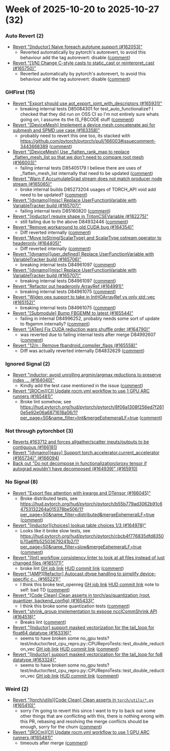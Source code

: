 # Week of 2025-10-20 to 2025-10-27 (32)

### Auto Revert (2)

- [Revert "[Inductor] Naive foreach autotune support (#162053)"](https://github.com/pytorch/pytorch/commit/cf280ca1e82b4c3ce444f853d2f65279ff28b9cf)
  - Reverted automatically by pytorch's autorevert, to avoid this behaviour add the tag autorevert: disable ([comment](https://github.com/pytorch/pytorch/pull/162053#issuecomment-3423808492))
- [Revert "[1/N] Change C-style casts to static_cast or reinterpret_cast (#165750)"](https://github.com/pytorch/pytorch/commit/ab82456c16e8eefcdf0aa960c36d286a2b565431)
  - Reverted automatically by pytorch's autorevert, to avoid this behaviour add the tag autorevert: disable ([comment](https://github.com/pytorch/pytorch/pull/165750#issuecomment-3422413890))

### GHFirst (15)

- [Revert "Export should use aot_export_joint_with_descriptors (#165931)"](https://github.com/pytorch/pytorch/commit/690c8c13b966a4952693277d53999cf6a8655f81)
  - breaking internal tests D85084301 for test_auto_functionalize?  I checked that they did run on OSS CI so I'm not entirely sure whats going on, I assume its the IS_FBCODE stuff ([comment](https://github.com/pytorch/pytorch/pull/165931#issuecomment-3443887361))
- [Revert "[DeviceMesh] Implement a device mesh concatenate api for submesh and SPMD use case (#163358)"](https://github.com/pytorch/pytorch/commit/28ee6b62ed7684b36f7659f74260a9284bc45771)
  - probably need to revert this one  too, its stacked with https://github.com/pytorch/pytorch/pull/166003#issuecomment-3443668389 ([comment](https://github.com/pytorch/pytorch/pull/163358#issuecomment-3443874910))
- [Revert "[DeviceMesh] Use _flatten_rank_map to replace _flatten_mesh_list so that we don't need to compare root mesh (#166003)"](https://github.com/pytorch/pytorch/commit/81577bdb3f046159e493bbb44a0fdbf5e68aba1b)
  - failing internal tests D85405179 I believe there are uses of _flatten_mesh_list internally that need to be updated ([comment](https://github.com/pytorch/pytorch/pull/166003#issuecomment-3443668389))
- [Revert "Warn if AccumulateGrad stream does not match producer node stream (#165065)"](https://github.com/pytorch/pytorch/commit/75b8295868525659aa2a31a2302d5676e5bb5263)
  - broke internal builds D85273204 usages of TORCH_API void add need to be updated? ([comment](https://github.com/pytorch/pytorch/pull/165065#issuecomment-3438061854))
- [Revert "[dynamo][misc] Replace UserFunctionVariable with VariableTracker build (#165707)"](https://github.com/pytorch/pytorch/commit/ce8a7764e2f5da76774c5a7618a0daa6d907190b)
  - failing internal tests D85160820 ([comment](https://github.com/pytorch/pytorch/pull/165707#issuecomment-3429084393))
- [Revert "[inductor] require shape in TritonCSEVariable (#162275)"](https://github.com/pytorch/pytorch/commit/240c13394eea0e0b199868163b693bc68efa7b0c)
  - still failing due to the above D84932446 ([comment](https://github.com/pytorch/pytorch/pull/162275#issuecomment-3423153819))
- [Revert "Remove workaround to old CUDA bug (#164354)"](https://github.com/pytorch/pytorch/commit/150682ba7f5081f1b652316d2b822dbc3a0b2da5)
  - Diff reverted internally ([comment](https://github.com/pytorch/pytorch/pull/164354#issuecomment-3423132083))
- [Revert "Move toString(ScalarType) and ScalarType ostream operator to headeronly (#164405)"](https://github.com/pytorch/pytorch/commit/ca7360e9961ef066742ff360620191454e385bb5)
  - Diff reverted internally ([comment](https://github.com/pytorch/pytorch/pull/164354#issuecomment-3423132083))
- [Revert "[dynamo][user_defined] Replace UserFunctionVariable with VariableTracker build (#165706)"](https://github.com/pytorch/pytorch/commit/0bf604320f9eb8d7204014ac4c4b01b1197c51fc)
  - breaking internal tests D84961097 ([comment](https://github.com/pytorch/pytorch/pull/165706#issuecomment-3423059867))
- [Revert "[dynamo][misc] Replace UserFunctionVariable with VariableTracker build (#165707)"](https://github.com/pytorch/pytorch/commit/9875e70da8c31476a3104adf59f104a8d4565f3e)
  - breaking internal tests D84961097 ([comment](https://github.com/pytorch/pytorch/pull/165706#issuecomment-3423059867))
- [Revert "Refactor out headeronly ArrayRef (#164991)"](https://github.com/pytorch/pytorch/commit/69a4bfe8bb1117fd371751b60ded8e9fb1468392)
  - breaking internal tests D84961075 ([comment](https://github.com/pytorch/pytorch/pull/164991#issuecomment-3423058017))
- [Revert "Widen ops support to take in IntHOArrayRef vs only std::vec (#165152)"](https://github.com/pytorch/pytorch/commit/62a263b8d42efdc0d68e81882dbdf8d89229a658)
  - breaking internal tests D84961075 ([comment](https://github.com/pytorch/pytorch/pull/164991#issuecomment-3423058017))
- [Revert "[Submodule] Bump FBGEMM to latest (#165544)"](https://github.com/pytorch/pytorch/commit/0da1f911dcf9e4118dee55610b393d9362de31d3)
  - failing in internal D84996252, probably needs some sort of update to fbgemm internally? ([comment](https://github.com/pytorch/pytorch/pull/165544#issuecomment-3422993703))
- [Revert "[ATen] Fix CUDA reduction warp shuffle order (#164790)"](https://github.com/pytorch/pytorch/commit/602ace5eb4f08ebb9e04ccf13f137160b7d6e8aa)
  - was reverted due to failing internal tests after merge D84992607 ([comment](https://github.com/pytorch/pytorch/pull/164790#issuecomment-3420373755))
- [Revert "12/n : Remove fbandroid_compiler_flags (#165558)"](https://github.com/pytorch/pytorch/commit/47804ce4674ee9cf8f78587092c436469ee253e8)
  - Diff was actually reverted internally D84832629 ([comment](https://github.com/pytorch/pytorch/pull/165558#issuecomment-3420367955))

### Ignored Signal (2)

- [Revert "inductor: avoid unrolling argmin/argmax reductions to preserve index … (#164040)"](https://github.com/pytorch/pytorch/commit/380d440d1c25bad8a708489ace11815db7e614cc)
  - Kindly add the test case mentioned in the issue ([comment](https://github.com/pytorch/pytorch/pull/164040#issuecomment-3444137989))
- [Revert "[ROCm][CI] Update rocm.yml workflow to use 1 GPU ARC runners (#165481)"](https://github.com/pytorch/pytorch/commit/4f7f43253d82b6a61cb2ea40d95cecf06e1ccfa2)
  - Broke lint somehow, see https://hud.pytorch.org/hud/pytorch/pytorch/8f06a1308f256ed7f2610e5e92e06a6871618a06/1?per_page=50&name_filter=lint&mergeEphemeralLF=true ([comment](https://github.com/pytorch/pytorch/pull/165481#issuecomment-3423642456))

### Not through pytorchbot (3)

- [Reverts #163712 and forces allgather/scatter inputs/outputs to be contiguous (#166181)](https://github.com/pytorch/pytorch/commit/2efcf3ca98e9bac7dc22af310795316457f34d83)
- [Revert "[dynamo][easy] Support torch.accelerator.current_accelerator (#165734)" (#166094)](https://github.com/pytorch/pytorch/commit/2e8e9a59a82394541bb9303bc1bed9d860974712)
- [Back out "Do not decompose in functionalization/proxy tensor if autograd wouldn't have decomposed (#164939)" (#165910)](https://github.com/pytorch/pytorch/commit/e6ba4d072510464c846f2013822f9388210eb907)

### No Signal (8)

- [Revert "Export flex attention with kwargs and DTensor (#166045)"](https://github.com/pytorch/pytorch/commit/516e58965aba2a98d633b93924655d5ae1184c22)
  - Broke distributed tests, see https://hud.pytorch.org/hud/pytorch/pytorch/b55b779ad3062b91c64753132264a015378be506/1?per_page=50&name_filter=distributed&mergeEphemeralLF=true ([comment](https://github.com/pytorch/pytorch/pull/166045#issuecomment-3446850955))
- [Revert "[inductor][choices] lookup table choices 1/3 (#164978)"](https://github.com/pytorch/pytorch/commit/baf91bbbfc70842f8f99011b88e2626116a459f7)
  - Looks like it broke slow tests, see https://hud.pytorch.org/hud/pytorch/pytorch/cbcb4f776835dfd8350b70a6ffb52503679241b2/1?per_page=50&name_filter=slow&mergeEphemeralLF=true ([comment](https://github.com/pytorch/pytorch/pull/164978#issuecomment-3437424559))
- [Revert "[lint] workflow consistency linter to look at all files instead of just changed files (#165171)"](https://github.com/pytorch/pytorch/commit/05b2e02cb4ecbc5544b6c2501f03062c7ca5d51c)
  - broke lint [GH job link](https://github.com/pytorch/pytorch/actions/runs/18723760085/job/53402955955) [HUD commit link](https://hud.pytorch.org/pytorch/pytorch/commit/c746feb86a1459db5f6294730d1d72ed15f16dd3) ([comment](https://github.com/pytorch/pytorch/pull/165171#issuecomment-3433501457))
- [Revert "[AMP][Refactor] Autocast dtype handling to simplify device-specific c… (#165221)"](https://github.com/pytorch/pytorch/commit/7773a22cdbe7e3270a998f9d7a4fdba75bb8448e)
  - I think this broke test_openreg [GH job link](https://github.com/pytorch/pytorch/actions/runs/18698271058/job/53322459496) [HUD commit link](https://hud.pytorch.org/pytorch/pytorch/commit/4be1e3bf926b8e798fede3be6a3051560e9e00c5) note to self: bad TD ([comment](https://github.com/pytorch/pytorch/pull/165221#issuecomment-3430012693))
- [Revert "[Code Clean] Clean asserts in torch/ao/quantization (root, quantizer, backend_config) (#165433)"](https://github.com/pytorch/pytorch/commit/8daef35cf1867fea5c89c1291fc4cc7b7c6b6f4a)
  - I think this broke some quantization tests ([comment](https://github.com/pytorch/pytorch/pull/165433#issuecomment-3429741770))
- [Revert "shrink_group implementation to expose ncclCommShrink API (#164518)"](https://github.com/pytorch/pytorch/commit/ad4dc52bf6bc09fd3680bcb9bc957203c9cb54f5)
  - Breaks lint ([comment](https://github.com/pytorch/pytorch/pull/164518#issuecomment-3429426503))
- [Revert "[Inductor] support masked vectorization for the tail_loop for float64 datatype (#163316)"](https://github.com/pytorch/pytorch/commit/6c4412f72b6bb017e24623d4c462abb29b7a47b6)
  - seems to have broken some no_gpu tests? test/inductor/test_cpu_repro.py::CPUReproTests::test_double_reduction_vec [GH job link](https://github.com/pytorch/pytorch/actions/runs/18689033019/job/53290772740) [HUD commit link](https://hud.pytorch.org/pytorch/pytorch/commit/e9d89734274a4a2640fa77b898c800a87d1d874e) ([comment](https://github.com/pytorch/pytorch/pull/163316#issuecomment-3428210509))
- [Revert "[Inductor] support masked vectorization for the tail_loop for fp8 datatype (#163324)"](https://github.com/pytorch/pytorch/commit/78bf6186f278fd86795064a9dcf205c3e53dddef)
  - seems to have broken some no_gpu tests? test/inductor/test_cpu_repro.py::CPUReproTests::test_double_reduction_vec [GH job link](https://github.com/pytorch/pytorch/actions/runs/18689033019/job/53290772740) [HUD commit link](https://hud.pytorch.org/pytorch/pytorch/commit/e9d89734274a4a2640fa77b898c800a87d1d874e) ([comment](https://github.com/pytorch/pytorch/pull/163316#issuecomment-3428210509))

### Weird (2)

- [Revert "[torch/utils][Code Clean] Clean asserts in `torch/utils/*.py` (#165410)"](https://github.com/pytorch/pytorch/commit/bdf7cb9d9cbd51fd17d80ef1e6bab7e5b19bc1c7)
  - sorry I'm going to revert this since I want to try to back out some other things that are conflicting with this, there is nothing wrong with this PR, rebasing and resolving the merge conflicts should be enough, sorry for the churn ([comment](https://github.com/pytorch/pytorch/pull/165410#issuecomment-3427532373))
- [Revert "[ROCm][CI] Update rocm.yml workflow to use 1 GPU ARC runners (#165481)"](https://github.com/pytorch/pytorch/commit/21131a24443ca21aa031b14b1f9e444cfdbe63a7)
  - timeouts after merge ([comment](https://github.com/pytorch/pytorch/pull/165481#issuecomment-3426898171))
